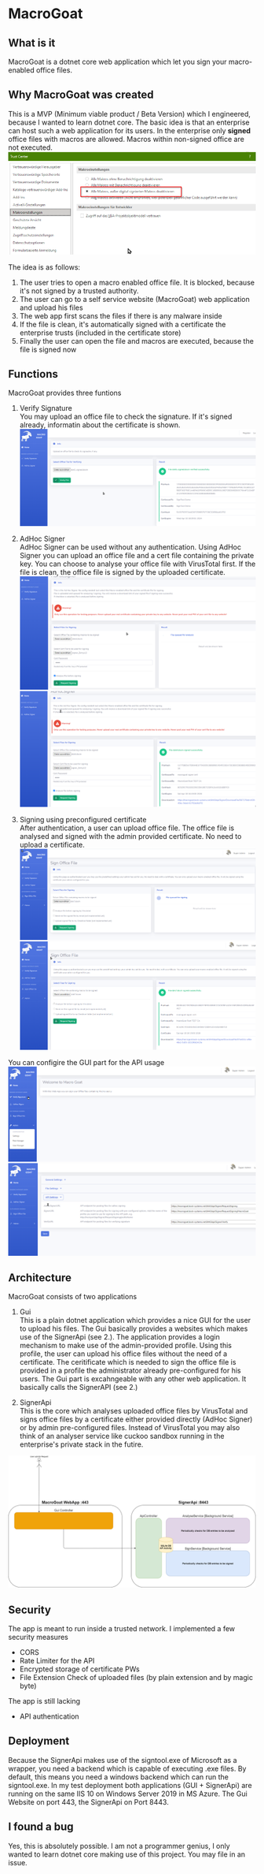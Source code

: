 # MacroGoat

## What is it
MacroGoat is a dotnet core web application which let you sign your macro-enabled office files. 

## Why MacroGoat was created
This is a MVP (Minimum viable product / Beta Version) which I engineered, because I wanted to learn dotnet core. The basic idea is that an enterprise can host such 
a web application for its users. In the enterprise only **signed** office files with macros are allowed. Macros within non-signed office are not executed. 
 ![Macro disabled office](/img/office_macro_only_signed_allowed.png)


The idea is as follows:
1. The user tries to open a macro enabled office file. It is blocked, because it's not signed by a trusted authority.
2. The user can go to a self service website (MacroGoat) web application and upload his files
3. The web app first scans the files if there is any malware inside
4. If the file is clean, it's automatically signed with a certificate the enterprise trusts (included in the certificate store)
5. Finally the user can open the file and macros are executed, because the file is signed now



## Functions
MacroGoat provides three funtions
1. Verify Signature  
You may upload an office file to check the signature. If it's signed already, informatin about the certificate is shown.
![Verify](/img/verify_demo.png)

2. AdHoc Signer  
AdHoc Signer can be used without any authentication. Using AdHoc Signer you can upload an office file and a cert file containing the private key.
You can choose to analyse your office file with VirusTotal first. If the file is clean, the office file is signed by the uploaded certificate. 
![AdHoc1](/img/adhoc_demo1.png)
![AdHoc2](/img/adhoc_demo2.png)

3. Signing using preconfigured certificate  
After authentication, a user can upload office file. The office file is analysed and signed with the admin provided certificate. No need to upload a certificate.
![Signing1](/img/signing1.png)
![Signing2](/img/signing2.png)


You can configire the GUI part for the API usage  
![Settings1](/img/settings1.png)
![Settings2](/img/settings2.png)


## Architecture
MacroGoat consists of two applications

1. Gui  
This is a plain dotnet application which provides a nice GUI for the user to upload his files. The Gui basically provides a websites which makes use of the SignerApi (see 2.). The 
application provides a login mechanism to make use of the admin-provided profile. Using this profile, the user can upload his office files without the need of a certificate. The
ceritificate which is needed to sign the office file is provided in a profile the administrator already pre-configured for his users. The Gui part is excahngeable with any other 
web application. It basically calls the SignerAPI (see 2.)

2. SignerApi  
This is the core which analyses uploaded office files by VirusTotal and signs office files by a certificate either provided directly (AdHoc Signer) or by admin pre-configured files.
Instead of VirusTotal you may also think of an analyser service like cuckoo sandbox running in the enterprise's private stack in the futire.

![Architecture](/img/MacroGoat_Architecture.png)


## Security
The app is meant to run inside a trusted network. I implemented a few security measures
- CORS
- Rate Limiter for the API
- Encrypted storage of certificate PWs
- File Extension Check of uploaded files (by plain extension and by magic byte)

The app is still lacking
- API authentication


## Deployment
Because the SignerApi makes use of the signtool.exe of Microsoft as a wrapper, you need a backend which is capable of executing .exe files. By default, this means you need a 
windows backend which can run the signtool.exe. In my test deployment both applications (GUI + SignerApi) are running on the same IIS 10 on Windows Server 2019 in MS Azure. The 
Gui Website on port 443, the SignerApi on Port 8443.


## I found a bug
Yes, this is absolutely possible. I am not a programmer genius, I only wanted to learn dotnet core making use of this project. You may file in an issue.



